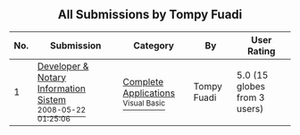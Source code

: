 ﻿<div align="center">

## All Submissions by Tompy Fuadi

</div>

No.  | Submission | Category | By   | User Rating
---- | ---------- | -------- | ---- | -----------
1 | [Developer &amp; Notary Information Sistem<br /><sup>2008-05-22 01:25:06</sup>](https://github.com/Planet-Source-Code/tompy-fuadi-developer-amp-notary-information-sistem__1-70593) | [Complete Applications<br /><sup>Visual Basic</sup>](../ByCategory/complete-applications__1-27.md) | Tompy Fuadi | 5.0 (15 globes from 3 users)
